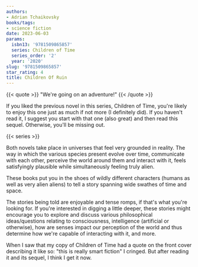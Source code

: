 ```yaml
---
authors:
- Adrian Tchaikovsky
books/tags:
- science fiction
date: 2023-06-03
params:
  isbn13: '9781509865857'
  series: Children of Time
  series_order: '2'
  year: '2020'
slug: '9781509865857'
star_rating: 4
title: Children Of Ruin
---
```


{{< quote >}}
"We're going on an adventure!"
{{< /quote >}}

If you liked the previous novel in this series, Children of Time, you're likely to enjoy this one just as much if not more (I definitely did). If you haven't read it, I suggest you start with that one (also great) and then read this sequel. Otherwise, you'll be missing out.

<!--more-->

{{< series >}}

Both novels take place in universes that feel very grounded in reality. The way in which the various species present evolve over time, communicate with each other, perceive the world around them and interact with it, feels satisfyingly plausible while simultaneously feeling truly alien.

These books put you in the shoes of wildly different characters (humans as well as very alien aliens) to tell a story spanning wide swathes of time and space.

The stories being told are enjoyable and tense romps, if that's what you're looking for. If you're interested in digging a little deeper, these stories might encourage you to explore and discuss various philosophical ideas/questions relating to consciousness, intelligence (artificial or otherwise), how are senses impact our perception of the world and thus determine how we're capable of interacting with it, and more.

When I saw that my copy of Children of Time had a quote on the front cover describing it like so: "this is really smart fiction" I cringed. But after reading it and its sequel, I think I get it now.